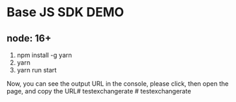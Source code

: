 # Base JS SDK DEMO
## node: 16+
1. npm install -g yarn
2. yarn
3. yarn run start

Now, you can see the output URL in the console, please click, then open the page, and copy the URL#   t e s t e x c h a n g e r a t e  
 #   t e s t e x c h a n g e r a t e  
 